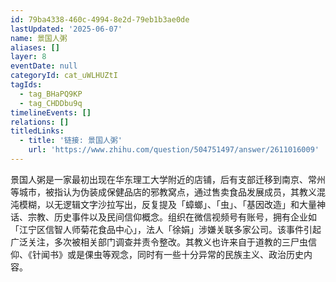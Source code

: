 ```yaml
---
id: 79ba4338-460c-4994-8e2d-79eb1b3ae0de
lastUpdated: '2025-06-07'
name: 景国人粥
aliases: []
layer: 8
eventDate: null
categoryId: cat_uWLHUZtI
tagIds:
  - tag_BHaPQ9KP
  - tag_CHDDbu9q
timelineEvents: []
relations: []
titledLinks:
  - title: '链接: 景国人粥'
    url: 'https://www.zhihu.com/question/504751497/answer/2611016009'
---
```

景国人粥是一家最初出现在华东理工大学附近的店铺，后有支部迁移到南京、常州等城市，被指认为伪装成保健品店的邪教窝点，通过售卖食品发展成员，其教义混沌模糊，以无逻辑文字沙拉写出，反复提及「蟑螂」、「虫」、「基因改造」和大量神话、宗教、历史事件以及民间信仰概念。组织在微信视频号有账号，拥有企业如「江宁区信智人师菊花食品中心」，法人「徐娟」涉嫌关联多家公司。该事件引起广泛关注，多次被相关部门调查并责令整改。其教义也许来自于道教的三尸虫信仰、《针闻书》或是倮虫等观念，同时有一些十分异常的民族主义、政治历史内容。
